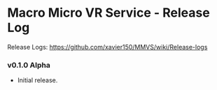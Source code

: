 # Macro Micro VR Service - Release Log
Release Logs: https://github.com/xavier150/MMVS/wiki/Release-logs

###  v0.1.0 Alpha

- Initial release.
